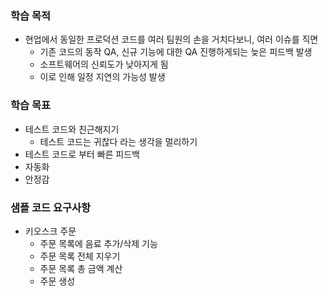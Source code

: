 ### 학습 목적
- 현업에서 동일한 프로덕션 코드를 여러 팀원의 손을 거치다보니, 여러 이슈를 직면 
    - 기존 코드의 동작 QA, 신규 기능에 대한 QA 진행하게되는 늦은 피드백 발생
    - 소프트웨어의 신뢰도가 낮아지게 됨
    - 이로 인해 일정 지연의 가능성 발생
  
### 학습 목표
- 테스트 코드와 친근해지기
  - 테스트 코드는 귀찮다 라는 생각을 멀리하기
- 테스트 코드로 부터 빠른 피드백
- 자동화
- 안정감

### 샘플 코드 요구사항
- 키오스크 주문
  - 주문 목록에 음료 추가/삭제 기능
  - 주문 목록 전체 지우기
  - 주문 목록 총 금액 계산
  - 주문 생성